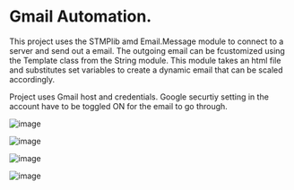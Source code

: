 # Gmail Automation.

This project uses the STMPlib amd Email.Message module to connect to a server and send out a email. The outgoing email can be fcustomized using the Template class from the String module. This module takes an html file and substitutes set variables to create a dynamic email that can be scaled accordingly. 

Project uses Gmail host and credentials. Google securtiy setting in the account have to be toggled ON for the email to go through. 


![image](https://user-images.githubusercontent.com/89990638/162103438-6bacf7dc-3e1e-4a26-afd9-132d5a686371.png)

![image](https://user-images.githubusercontent.com/89990638/162103656-91c1a7af-e776-4b7d-ac98-d72c080222e1.png)

![image](https://user-images.githubusercontent.com/89990638/162104049-0a063868-40a6-486e-9eff-569131cd6f0c.png)


![image](https://user-images.githubusercontent.com/89990638/162103848-f317ac87-3447-42c4-8df5-327e3f6952cc.png)


